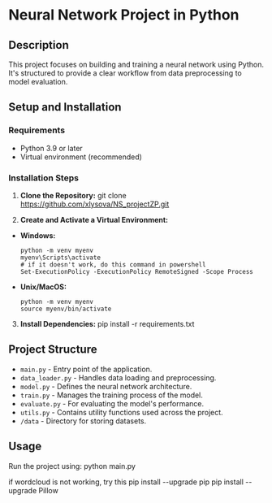 # Neural Network Project in Python

## Description
This project focuses on building and training a neural network using Python. It's structured to provide a clear workflow from data preprocessing to model evaluation.

## Setup and Installation

### Requirements
- Python 3.9 or later
- Virtual environment (recommended)

### Installation Steps
1. **Clone the Repository:**
git clone https://github.com/xlysova/NS_projectZP.git

2. **Create and Activate a Virtual Environment:**
- **Windows:**
  ```
  python -m venv myenv
  myenv\Scripts\activate
  # if it doesn't work, do this command in powershell
  Set-ExecutionPolicy -ExecutionPolicy RemoteSigned -Scope Process
  ```
- **Unix/MacOS:**
  ```
  python -m venv myenv
  source myenv/bin/activate
  ```
3. **Install Dependencies:**
pip install -r requirements.txt


## Project Structure

- `main.py` - Entry point of the application.
- `data_loader.py` - Handles data loading and preprocessing.
- `model.py` - Defines the neural network architecture.
- `train.py` - Manages the training process of the model.
- `evaluate.py` - For evaluating the model's performance.
- `utils.py` - Contains utility functions used across the project.
- `/data` - Directory for storing datasets.

## Usage

Run the project using:
python main.py


if wordcloud is not working, try this
pip install --upgrade pip
pip install --upgrade Pillow